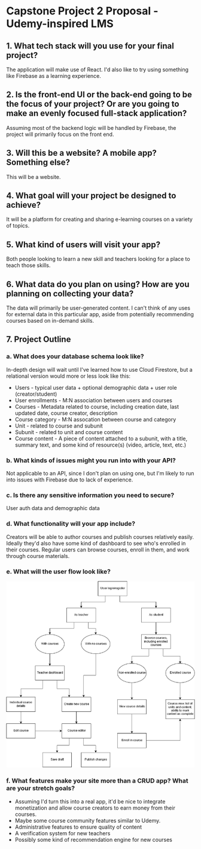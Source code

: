 # Capstone Project 2 Proposal - Udemy-inspired LMS

## 1. What tech stack will you use for your final project? 

The application will make use of React. I'd also like to try using something like Firebase as a learning experience.

## 2. Is the front-end UI or the back-end going to be the focus of your project? Or are you going to make an evenly focused full-stack application?

Assuming most of the backend logic will be handled by Firebase, the project will primarily focus on the front end.

## 3. Will this be a website? A mobile app? Something else?

This will be a website.

## 4. What goal will your project be designed to achieve?

It will be a platform for creating and sharing e-learning courses on a variety of topics.

## 5. What kind of users will visit your app?

Both people looking to learn a new skill and teachers looking for a place to teach those skills.

## 6. What data do you plan on using? How are you planning on collecting your data?

The data will primarily be user-generated content. I can't think of any uses for external data in this particular app, aside from potentially recommending courses based on in-demand skills.

## 7. Project Outline

### a. What does your database schema look like?

In-depth design will wait until I've learned how to use Cloud Firestore, but a relational version would more or less look like this:
- Users - typical user data + optional demographic data + user role (creator/student)
- User enrollments - M:N association between users and courses
- Courses - Metadata related to course, including creation date, last updated date, course creator, description
- Course category - M:N assocation between course and category
- Unit - related to course and subunit
- Subunit - related to unit and course content
- Course content - A piece of content attached to a subunit, with a title, summary text, and some kind of resource(s) (video, article, text, etc.)

### b. What kinds of issues might you run into with your API?

Not applicable to an API, since I don't plan on using one, but I'm likely to run into issues with Firebase due to lack of experience.

### c. Is there any sensitive information you need to secure?

User auth data and demographic data

### d. What functionality will your app include?

Creators will be able to author courses and publish courses relatively easily. Ideally they'd also have some kind of dashboard to see who's enrolled in their courses. Regular users can browse courses, enroll in them, and work through course materials.

### e. What will the user flow look like?

![LMS User Flow](lms-project-flow.png)

### f. What features make your site more than a CRUD app? What are your stretch goals?

- Assuming I'd turn this into a real app, it'd be nice to integrate monetization and allow course creators to earn money from their courses. 
- Maybe some course community features similar to Udemy.
- Administrative features to ensure quality of content
- A verification system for new teachers
- Possibly some kind of recommendation engine for new courses